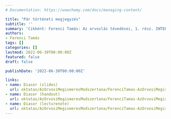 ```yaml
---
# Documentation: https://wowchemy.com/docs/managing-content/

title: "Pár történeti megjegyzés"
subtitle: ''
summary: 'Cikként: Ferenci Tamás: Az orvoslás tévedései, 1. rész. INTERPRESS MAGAZIN 38:(5) pp. 20-25. (2018).'
authors:
- Ferenci Tamás
tags: []
categories: []
lastmod: 2022-06-30T00:00:00Z
featured: false
draft: false

publishDate: '2022-06-30T00:00:00Z'

links:
- name: Diasor (slides)
  url: oktatas/AzOrvosiMegismeresModszertana/FerenciTamas-AzOrvosiMegismeresModszertana-ParTortenetiMegjegyzes-slides.pdf
- name: Diasor (handout)
  url: oktatas/AzOrvosiMegismeresModszertana/FerenciTamas-AzOrvosiMegismeresModszertana-ParTortenetiMegjegyzes-handout.pdf
- name: Diasor (lecturenote)
  url: oktatas/AzOrvosiMegismeresModszertana/FerenciTamas-AzOrvosiMegismeresModszertana-ParTortenetiMegjegyzes-lecturenote.pdf
---
```

